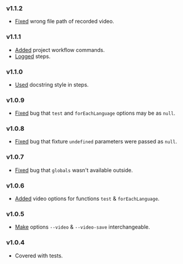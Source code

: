 ### v1.1.2

- [Fixed](https://github.com/glacejs/glace-video/commit/ac7282c3103db4c5f47e4889887e0e98d945779a) wrong file path of recorded video.

### v1.1.1

- [Added](https://github.com/glacejs/glace-video/commit/4ac0c6d745a52ad4ae956b32e20780c69e46e3d3) project workflow commands.
- [Logged](https://github.com/glacejs/glace-video/commit/3416f4f126456bd2efa57bc2103e7060ff344055) steps.

### v1.1.0

- [Used](https://github.com/glacejs/glace-video/commit/eff97c1ce072615f15b919e6cfeeca11d47c8bb7) docstring style in steps.

### v1.0.9

- [Fixed](https://github.com/glacejs/glace-video/commit/4b7d55a617b359a1216fb1ceaf91d2c1aa441d29) bug that `test` and `forEachLanguage` options may be as `null`.

### v1.0.8

- [Fixed](https://github.com/glacejs/glace-video/commit/df139af086f1ba90ff3280b92256cb85502ea110) bug that fixture `undefined` parameters were passed as `null`.

### v1.0.7

- [Fixed](https://github.com/glacejs/glace-video/commit/aa5c38583ea30f880e1e973e2914fa84ec45c419) bug that `globals` wasn't available outside.

### v1.0.6

- [Added](https://github.com/glacejs/glace-video/commit/b3361843e7606d68d187c011db816d401d1f6165) video options for functions `test` & `forEachLanguage`.

### v1.0.5

- [Make](https://github.com/glacejs/glace-video/commit/6a03e80ae0aa87ccde85a4c5dc6219c2c57c57d8) options `--video` & `--video-save` interchangeable.

### v1.0.4

- Covered with tests.
